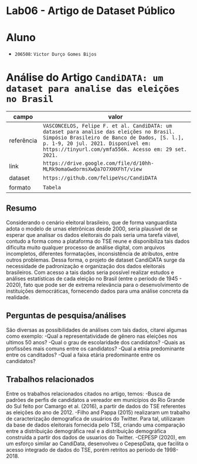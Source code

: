 # Lab06 - Artigo de Dataset Público

# Aluno

- `206508`: `Victor Durço Gomes Bijos`

# Análise do Artigo `CandiDATA: um dataset para analise das eleições no Brasil`

| campo      | valor                                                                                                                                                                                                                                  |
| ---------- | -------------------------------------------------------------------------------------------------------------------------------------------------------------------------------------------------------------------------------------- |
| referência | `VASCONCELOS, Felipe F. et al. CandiDATA: um dataset para analise das eleições no Brasil. Simpósio Brasileiro de Banco de Dados, [S. l.], p. 1-9, 20 jul. 2021. Disponível em: https://tinyurl.com/ymfa556k. Acesso em: 29 set. 2021.` |
| link       | `https://drive.google.com/file/d/10hh-MLRk9omaGwdormsXwQa7O7XHXFhT/view`                                                                                                                                                               |
| dataset    | `https://github.com/felipeVsc/CandiDATA`                                                                                                                                                                                               |
| formato    | `Tabela`                                                                                                                                                                                                                               |

## Resumo

Considerando o cenário eleitoral brasileiro, que de forma vanguardista adota o modelo de urnas eletrônicas desde 2000, seria plausível de se esperar que analisar os dados eleitorais do país seria uma tarefa viável, contudo a forma como a plataforma do TSE reune e disponibiliza tais dados dificulta muito qualquer processo de análise digital, com arquivos incompletos, diferentes formatações, inconsistência de atributos, entre outros problemas.
Dessa forma, o projeto de dataset CandiDATA surge da necessidade de padronização e organização dos dados eleitorais brasileiros. Com acesso a tais dados seria possível realizar estudos e análises estatísticas de cada eleição no Brasil (entre o período de 1945 - 2020), fato que pode ser de extrema relevância para o desenvolvimento de instituições democráticas, fornecendo dados para uma análise concreta da realidade.

## Perguntas de pesquisa/análises

São diversas as possibilidades de análises com tais dados, citarei algumas como exemplo:
-Qual a representatividade de gênero nas eleições nos ultimos 50 anos?
-Qual o grau de escolaridade dos candidatos?
-Quais as profissões mais comuns entre os candidatos?
-Qual a etnia predominante entre os canditados?
-Qual a faixa etária predominante entre os candidatos?

## Trabalhos relacionados

Entre os trabalhos relacionados citados no artigo, temos:
-Busca de padrões de perfis de candidatos a vereador em municípios do Rio Grande do Sul feito por Camargo et al. (2016), a partir de dados do TSE referentes as eleições do ano de 2012.
-Filho and Pappa (2015) realizaram um trabalho de caracterização demografica de usuários do Twitter. Para tal, utilizaram da base de dados eleitorais fornecida pelo TSE, criando uma comparação entre a distribuição demográfica real e a distribuição demográfica construída a partir dos dados de usuarios do Twitter.
-CEPESP (2020), em um esforço similar ao CandiData, desenvolveu o CepespData, que facilita o acesso integrado de dados do TSE, porém retritos ao período de 1998-2018.
